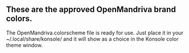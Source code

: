 ## These are the approved OpenMandriva brand colors.

The OpenMandriva.colorscheme file is ready for use. Just place it in your ~/.local/share/konsole/ and it will show as a choice in the Konsole color theme window.
